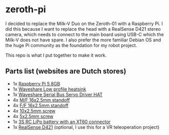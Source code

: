 # zeroth-pi
I decided to replace the Milk-V Duo on the Zeroth-01 with a Raspberry Pi. I did this because I want to replace the head with a RealSense D421 stereo camera, which needs to connect to the main board using USB-C which the Milk-V does not have spare. I also prefer the more familiar Debian OS and the huge Pi community as the foundation for my robot project.

This repo is what I put together to make it work.

## Parts list (websites are Dutch stores)

- 1x [Raspberry Pi 5 8GB](https://www.kiwi-electronics.com/en/raspberry-pi-5-8gb-11580)
- 1x [Waveshare Low profile heatsink](https://www.waveshare.com/product/accessories/power-heat-sinks/heat-sinks/pi5-active-cooler-c.htm)
- 1x [Waveshare Serial Bus Servo Driver HAT](https://www.waveshare.com/product/raspberry-pi/hats/motors-relays/bus-servo-driver-hat-a.htm)
- 4x [M/F 16x2.5mm standoff](https://www.kiwi-electronics.com/nl/messing-male-female-spacer-set-m2-5-120-stuks-9965)
- 4x [F/F 16x2.5mm standoff](https://www.kiwi-electronics.com/nl/messing-male-female-spacer-set-m2-5-120-stuks-9965)
- 4x [10x2.5mm screw](https://www.kiwi-electronics.com/nl/messing-male-female-spacer-set-m2-5-120-stuks-9965)
- 4x [5x2.5mm screw](https://www.kiwi-electronics.com/nl/messing-male-female-spacer-set-m2-5-120-stuks-9965)
- 1x [3S RC LiPo battery with an XT60 connector](https://www.conrad.nl/nl/p/tattu-lipo-accupack-11-1-v-2300-mah-aantal-cellen-3-45-c-softcase-xt60-1542437.html)
- 1x [RealSense D421](https://www.digikey.nl/nl/products/detail/intel-realsense/82635DSD421/24775599?s=N4IgTCBcDaIEoFMCGAbAzggdhgBAEQBYwBGEAXQF8g) (optional, I use this for a VR teleoperation project)
